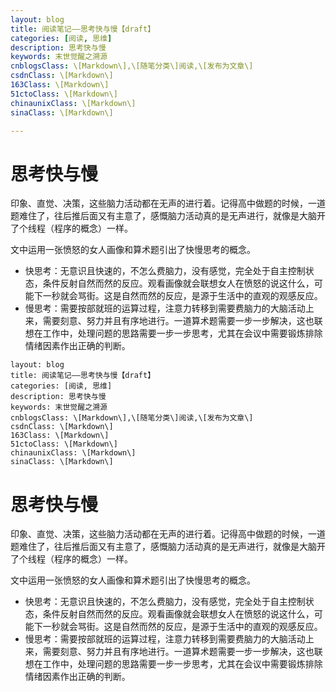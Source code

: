 ```yaml
---
layout: blog
title: 阅读笔记——思考快与慢【draft】
categories: [阅读, 思维]
description: 思考快与慢
keywords: 末世觉醒之溯源
cnblogsClass: \[Markdown\],\[随笔分类\]阅读,\[发布为文章\]
csdnClass: \[Markdown\]
163Class: \[Markdown\]
51ctoClass: \[Markdown\]
chinaunixClass: \[Markdown\]
sinaClass: \[Markdown\]

---
```


# 思考快与慢

印象、直觉、决策，这些脑力活动都在无声的进行着。记得高中做题的时候，一道题难住了，往后推后面又有主意了，感慨脑力活动真的是无声进行，就像是大脑开了个线程（程序的概念）一样。

文中运用一张愤怒的女人画像和算术题引出了快慢思考的概念。

- 快思考：无意识且快速的，不怎么费脑力，没有感觉，完全处于自主控制状态，条件反射自然而然的反应。观看画像就会联想女人在愤怒的说这什么，可能下一秒就会骂街。这是自然而然的反应，是源于生活中的直观的观感反应。
- 慢思考：需要按部就班的运算过程，注意力转移到需要费脑力的大脑活动上来，需要刻意、努力并且有序地进行。一道算术题需要一步一步解决，这也联想在工作中，处理问题的思路需要一步一步思考，尤其在会议中需要锻炼排除情绪因素作出正确的判断。



```
layout: blog
title: 阅读笔记——思考快与慢【draft】
categories: [阅读, 思维]
description: 思考快与慢
keywords: 末世觉醒之溯源
cnblogsClass: \[Markdown\],\[随笔分类\]阅读,\[发布为文章\]
csdnClass: \[Markdown\]
163Class: \[Markdown\]
51ctoClass: \[Markdown\]
chinaunixClass: \[Markdown\]
sinaClass: \[Markdown\]
```

# 思考快与慢

印象、直觉、决策，这些脑力活动都在无声的进行着。记得高中做题的时候，一道题难住了，往后推后面又有主意了，感慨脑力活动真的是无声进行，就像是大脑开了个线程（程序的概念）一样。

文中运用一张愤怒的女人画像和算术题引出了快慢思考的概念。

- 快思考：无意识且快速的，不怎么费脑力，没有感觉，完全处于自主控制状态，条件反射自然而然的反应。观看画像就会联想女人在愤怒的说这什么，可能下一秒就会骂街。这是自然而然的反应，是源于生活中的直观的观感反应。
- 慢思考：需要按部就班的运算过程，注意力转移到需要费脑力的大脑活动上来，需要刻意、努力并且有序地进行。一道算术题需要一步一步解决，这也联想在工作中，处理问题的思路需要一步一步思考，尤其在会议中需要锻炼排除情绪因素作出正确的判断。